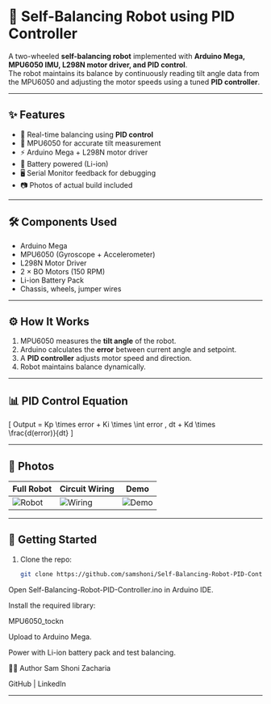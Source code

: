 # 🤖 Self-Balancing Robot using PID Controller

A two-wheeled **self-balancing robot** implemented with **Arduino Mega, MPU6050 IMU, L298N motor driver, and PID control**.  
The robot maintains its balance by continuously reading tilt angle data from the MPU6050 and adjusting the motor speeds using a tuned **PID controller**.

---

## ✨ Features
- 🚀 Real-time balancing using **PID control**
- 📡 MPU6050 for accurate tilt measurement
- ⚡ Arduino Mega + L298N motor driver
- 🔋 Battery powered (Li-ion)
- 🖥️ Serial Monitor feedback for debugging
- 📷 Photos of actual build included

---

## 🛠️ Components Used
- Arduino Mega
- MPU6050 (Gyroscope + Accelerometer)
- L298N Motor Driver
- 2 × BO Motors (150 RPM)
- Li-ion Battery Pack
- Chassis, wheels, jumper wires

---

## ⚙️ How It Works
1. MPU6050 measures the **tilt angle** of the robot.  
2. Arduino calculates the **error** between current angle and setpoint.  
3. A **PID controller** adjusts motor speed and direction.  
4. Robot maintains balance dynamically.

---

## 📊 PID Control Equation
\[
Output = Kp \times error + Ki \times \int error \, dt + Kd \times \frac{d(error)}{dt}
\]

---

## 📸 Photos

| Full Robot | Circuit Wiring | Demo |
|------------|----------------|------|
| ![Robot](photos/robot_full.jpg) | ![Wiring](photos/circuit_wiring.jpg) | ![Demo](photos/balancing_demo.gif) |

---

## 🚀 Getting Started
1. Clone the repo:
   ```bash
   git clone https://github.com/samshoni/Self-Balancing-Robot-PID-Controller.git
Open Self-Balancing-Robot-PID-Controller.ino in Arduino IDE.

Install the required library:

MPU6050_tockn

Upload to Arduino Mega.

Power with Li-ion battery pack and test balancing.



👨‍💻 Author
Sam Shoni Zacharia

GitHub | LinkedIn



---
